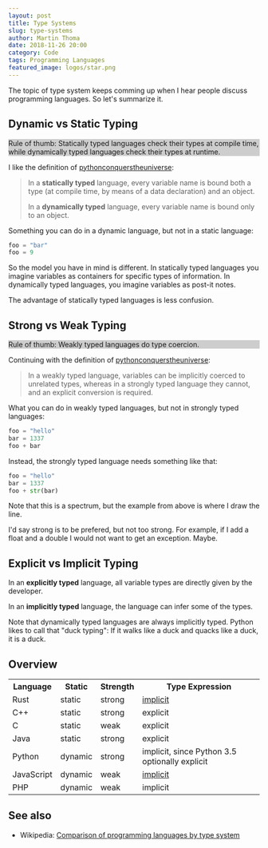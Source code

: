 ```yaml
---
layout: post
title: Type Systems
slug: type-systems
author: Martin Thoma
date: 2018-11-26 20:00
category: Code
tags: Programming Languages
featured_image: logos/star.png
---
```

The topic of type system keeps comming up when I hear people discuss
programming languages. So let's summarize it.

## Dynamic vs Static Typing

<div style="background-color: #cdcdcd">Rule of thumb: Statically typed languages check their types at compile time,
while dynamically typed languages check their types at runtime.</div>

I like the definition of [pythonconquerstheuniverse](https://pythonconquerstheuniverse.wordpress.com/2009/10/03/static-vs-dynamic-typing-of-programming-languages/):

> In a **statically typed** language, every variable name is bound both
> a type (at compile time, by means of a data declaration) and an object.
>
> In a **dynamically typed** language, every variable name is bound only to an
> object.


Something you can do in a dynamic language, but not in a static language:

```python
foo = "bar"
foo = 9
```

So the model you have in mind is different. In statically typed languages you
imagine variables as containers for specific types of information. In dynamically
typed languages, you imagine variables as post-it notes.

The advantage of statically typed languages is less confusion.


## Strong vs Weak Typing

<div style="background-color: #cdcdcd">Rule of thumb: Weakly typed languages do type coercion.</div>

Continuing with the definition of [pythonconquerstheuniverse](https://pythonconquerstheuniverse.wordpress.com/2009/10/03/static-vs-dynamic-typing-of-programming-languages/):

> In a weakly typed language, variables can be implicitly coerced to unrelated
> types, whereas in a strongly typed language they cannot, and an explicit
> conversion is required.

What you can do in weakly typed languages, but not in strongly typed languages:

```python
foo = "hello"
bar = 1337
foo + bar
```

Instead, the strongly typed language needs something like that:

```python
foo = "hello"
bar = 1337
foo + str(bar)
```

Note that this is a spectrum, but the example from above is where I draw the
line.

I'd say strong is to be prefered, but not too strong. For example, if I add
a float and a double I would not want to get an exception. Maybe.


## Explicit vs Implicit Typing

In an **explicitly typed** language, all variable types are directly given by
the developer.

In an **implicitly typed** language, the language can infer some of the types.

Note that dynamically typed languages are always implicitly typed. Python likes
to call that "duck typing": If it walks like a duck and quacks like a duck, it
is a duck.


## Overview

<table class="table">
    <tr>
        <th>Language</th>
        <th>Static</th>
        <th>Strength</th>
        <th>Type Expression</th>
    </tr>
    <tr>
        <td>Rust</td>
        <td>static</td>
        <td>strong</td>
        <td><a href="https://doc.rust-lang.org/book/first-edition/variable-bindings.html">implicit</a></td>
    </tr>
    <tr>
        <td>C++</td>
        <td>static</td>
        <td>strong</td>
        <td>explicit</td>
    </tr>
    <tr>
        <td>C</td>
        <td>static</td>
        <td>weak</td>
        <td>explicit</td>
    </tr>
    <tr>
        <td>Java</td>
        <td>static</td>
        <td>strong</td>
        <td>explicit</td>
    </tr>
    <tr>
        <td>Python</td>
        <td>dynamic</td>
        <td>strong</td>
        <td>implicit, since Python 3.5 optionally explicit</td>
    </tr>
    <tr>
        <td>JavaScript</td>
        <td>dynamic</td>
        <td>weak</td>
        <td><a href="https://developer.mozilla.org/en-US/docs/Web/JavaScript/Reference/Statements/var">implicit</a></td>
    </tr>
    <tr>
        <td>PHP</td>
        <td>dynamic</td>
        <td>weak</td>
        <td>implicit</td>
    </tr>
</table>


## See also

* Wikipedia: [Comparison of programming languages by type system](https://en.wikipedia.org/wiki/Comparison_of_programming_languages_by_type_system)
